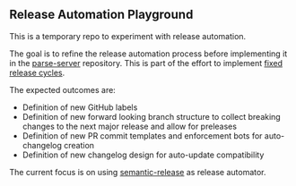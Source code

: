 ## Release Automation Playground

This is a temporary repo to experiment with release automation.

The goal is to refine the release automation process before implementing it in the [parse-server](https://github.com/parse-community/parse-server) repository. This is part of the effort to implement [fixed release cycles](https://github.com/parse-community/parse-server/issues/7271).

The expected outcomes are:
- Definition of new GitHub labels
- Definition of new forward looking branch structure to collect breaking changes to the next major release and allow for preleases
- Definition of new PR commit templates and enforcement bots for auto-changelog creation
- Definition of new changelog design for auto-update compatibility

The current focus is on using [semantic-release](https://github.com/semantic-release/semantic-release) as release automator.

